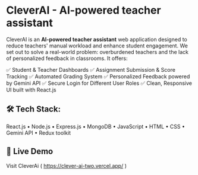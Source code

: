 # CleverAI - AI-powered teacher assistant
CleverAI is an **AI-powered teacher assistant** web application designed to reduce teachers' manual workload and enhance student engagement. 
We set out to solve a real-world problem: overburdened teachers and the lack of personalized feedback in classrooms. It offers:

✅ Student & Teacher Dashboards
✅ Assignment Submission & Score Tracking
✅ Automated Grading System
✅ Personalized Feedback powered by Gemini API
✅ Secure Login for Different User Roles
✅ Clean, Responsive UI built with React.js


## 🛠 Tech Stack:
React.js • Node.js • Express.js • MongoDB • JavaScript • HTML • CSS • Gemini API • Redux toolkit 


## 🔗 Live Demo
Visit CleverAi ( https://clever-ai-two.vercel.app/ )